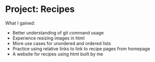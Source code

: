 # Project: Recipes
What I gained:
<ul>
    <li>Better understanding of git command usage</li>
    <li>Experience resizing images in html</li>
    <li>More use cases for unordered and ordered lists</>
    <li>Practice using relative links to link to recipe pages from homepage</li>
    <li>A website for recipes using html built by me</li>
</ul>